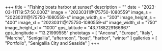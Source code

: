 +++
title = "Fishing boats harbor at sunset"
description = ""
date = "2023-03-11T19:57:50.000Z"
image = "20230311@175750-1080559"
image_s = "20230311@175750-1080559-s"
image_width_s = "300"
image_height_s = "400"
image_xl = "20230311@175750-1080559-xl"
image_width_xl = "750"
image_height_xl = "1000"
gps_latitude = "43.7188229166667"
gps_longitude = "13.21999555"
phototags = [ "Ancona", "Europe", "Italy", "Marche", "Senigallia", "afternoon", "boat", "harbor", "winter" ]
galleries = [ "Portfolio", "Senigallia City and Seaside" ]
+++
